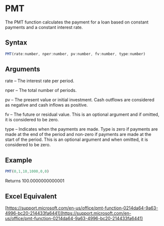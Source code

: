 # PMT

The PMT function calculates the payment for a loan based on constant payments and a constant interest rate.

## Syntax

```javascript
PMT(rate:number, nper:number, pv:number, fv:number, type:number)
```

## Arguments

rate – The interest rate per period.

nper – The total number of periods.

pv – The present value or initial investment. Cash outflows are considered as negative and cash inflows as positive.

fv – The future or residual value. This is an optional argument and if omitted, it is considered to be zero.

type – Indicates when the payments are made. Type is zero if payments are made at the end of the period and non-zero if payments are made at the start of the period. This is an optional argument and when omitted, it is considered to be zero.

## Example

```javascript
PMT(0,1,10,1000,0,0)
```

Returns 100.0000000000001

## Excel Equivalent

[https://support.microsoft.com/en-us/office/pmt-function-0214da64-9a63-4996-bc20-214433fa6441](https://support.microsoft.com/en-us/office/pmt-function-0214da64-9a63-4996-bc20-214433fa6441)
